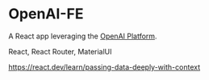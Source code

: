 # OpenAI-FE

A React app leveraging the [OpenAI Platform](https://platform.openai.com/).

React, React Router, MaterialUI

https://react.dev/learn/passing-data-deeply-with-context

